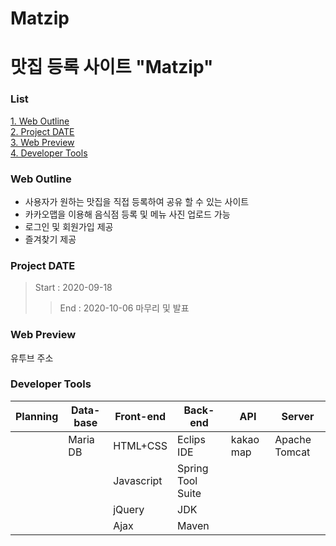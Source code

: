 # Matzip

# 맛집 등록 사이트 "Matzip"

### List
[1. Web Outline](#Web-Outline)<br/>
[2. Project DATE](#Project-DATE)<br/>
[3. Web Preview](#Web-Preview)<br/>
[4. Developer Tools](#Developer-Tools)<br/>

### Web Outline

- 사용자가 원하는 맛집을 직접 등록하여 공유 할 수 있는 사이트</br>
- 카카오맵을 이용해 음식점 등록 및 메뉴 사진 업로드 가능 </br> 
- 로그인 및 회원가입 제공</br>
- 즐겨찾기 제공</br>

### Project DATE

> Start : 2020-09-18
>> End : 2020-10-06 마무리 및 발표

### Web Preview

유투브 주소


### Developer Tools

| Planning | Data-base | Front-end  | Back-end           | API          | Server        |
| -------- | --------- | ---------- | ------------------ | ------------ | ------------- |
|          | Maria DB  | HTML+CSS   | Eclips IDE         | kakao map    | Apache Tomcat |
|          |           | Javascript | Spring Tool Suite  |              |               |
|          |           | jQuery     | JDK                |              |               |
|          |           | Ajax       | Maven              |              |               |

